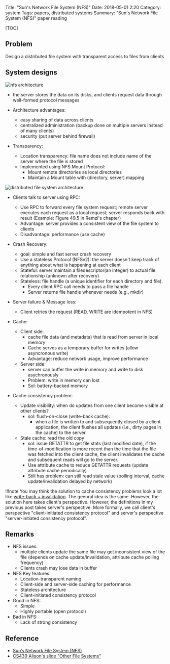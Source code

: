 Title: "Sun's Network File System (NFS)"
Date: 2018-05-01 2:20
Category: system
Tags: papers, distributed systems
Summary: "Sun's Network File System (NFS)" paper reading

[TOC]

## Problem

Design a distributed file system with transparent access to files from clients

## System designs


<img src="/images/nfs-architecture.png" alt="nfs architecture"/>

- the server stores the data on its disks, and clients request data through well-formed protocol messages

- Architecture advantages:
    - easy sharing of data across clients
    - centralized administration (backup done on multiple servers instead of many clients)
    - security (put server behind firewall)

- Transparency:
    - Location transparency: file name does not include name of the server where the file is stored
    - Implemented using NFS Mount Protocol:
        - Mount remote directories as local directories
        - Maintain a Mount table with (directory, server) mapping

<img src="/images/distributed-file-system-architecture.png" alt="distributed file system architecture"/>

- Clients talk to server using RPC:
    - Use RPC to forward every file system request; remote server executes each request as a local request; server
    responds back with result (Example: Figure 49.5 in Remzi's chapter)
    - Advantage: server provides a consistent view of the file system to clients
    - Disadvantage: performance (use cache)

- Crash Recovery:
    - goal: simple and fast server crash recovery
    - Use a stateless Protocol (NFSv2): the server doesn't keep track of anything about what is happening at each client
    - Stateful: server maintain a filedescriptor(an integer) to actual file relationship (unknown after recovery)
    - Stateless: file handle (a unique identifier for each directory and file). 
        - Every client RPC call needs to pass a file handle
        - Server returns file handle whenever needs (e.g., mkdir)

- Server failure & Message loss:
    - Client retries the request (READ, WRITE are idempotent in NFS)

- Cache:
    - Client side:
        - cache file data (and metadata) that is read from server in local memory
        - Cache serves as a temporary buffer for writes (allow asyncronous write)
        - Advantage: reduce network usage, improve performance
    - Server side:
        - server can buffer the write in memory and write to disk asychronously 
        - Problem: write in memory can lost
        - Sol: battery-backed memory

- Cache consistency problem:
    - Update visibility: when do updates from one client become visible at other clients?
        - sol: flush-on-close (write-back cache):
            - when a file is written to and subsequently closed by a client application, the client flushes all updates (i.e., dirty pages in the cache) to the server.
    - Stale cache: read the old copy
        - sol: issue GETATTR to get file stats (last modified date), if the time-of-modification is more recent than the time that the file was fetched into the client cache, the client invalidates the cache and subsequent reads will go to the server.
        - Use attribute cache to reduce GETATTR requests (update attribute cache periodically)
        - Still has problem: can still read stale value (polling interval, cache update/invalidation delayed by network)

!!!note
    You may think the solution to cache consistency problems look a lot like [write-back + invalidation]({filename}/blog/2018/cache.md). The geenral idea is the same. However, the solution here takes client's perspective. However, the definitions in my previous
    post takes server's perspective. More formally, we call client's perspective "client-initiated consistency protocol" and
    server's perspective "server-initiated consistency protocol".

## Remarks

- NFS issues:
    - multiple clients update the same file may get inconsistent view of the file (depends on cache update/invalidation, attribute
    cache polling frequency)
    - Clients crash may lose data in buffer
- NFS Key features:
    - Location-transparent naming
    - Client-side and server-side caching for performance
    - Stateless architecture
    - Client-initiated consistency protocol
- Good in NFS:
    - Simple
    - Highly portable (open protocol)
- Bad in NFS:
    - Lack of strong consistency

## Reference

- [Sun’s Network File System (NFS)](http://pages.cs.wisc.edu/~remzi/OSTEP/dist-nfs.pdf)
- [CS439 Alison's slide "Other File Systems"](https://www.cs.utexas.edu/users/ans/classes/cs439/schedule.html)
